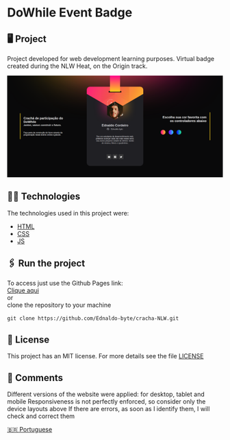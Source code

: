 # DoWhile Event Badge

  ## 🖥 Project
  Project developed for web development learning purposes.
  Virtual badge created during the NLW Heat, on the Origin track.
    <div align="center">
      <img src=".github/home.png" width="600px"/>
    </div>

  ## 👨‍💻 Technologies
  The technologies used in this project were:
  - [HTML](https://developer.mozilla.org/en-US/docs/Web/HTML)
  - [CSS](https://developer.mozilla.org/en-US/docs/Web/CSS)
  - [JS](https://developer.mozilla.org/en-US/docs/Web/JavaScript)

  ## 🖇 Run the project

  To access just use the Github Pages link:
  <br>
  <a target="_blank" href="https://ednaldo-byte.github.io/cracha-NLW/"> Clique aqui </a>
  <br>
  or
  <br>
  clone the repository to your machine
  ```
  git clone https://github.com/Ednaldo-byte/cracha-NLW.git
  ```
  ##  📃 License
  This project has an MIT license. For more details see the file [LICENSE](LICENSE.md)



  ## 📌 Comments
  Different versions of the website were applied: for desktop, tablet and mobile
  Responsiveness is not perfectly enforced, so consider only the device layouts above
  If there are errors, as soon as I identify them, I will check and correct them
  
 <a href=".githug/readme.md">🇧🇷 Portuguese</a>
